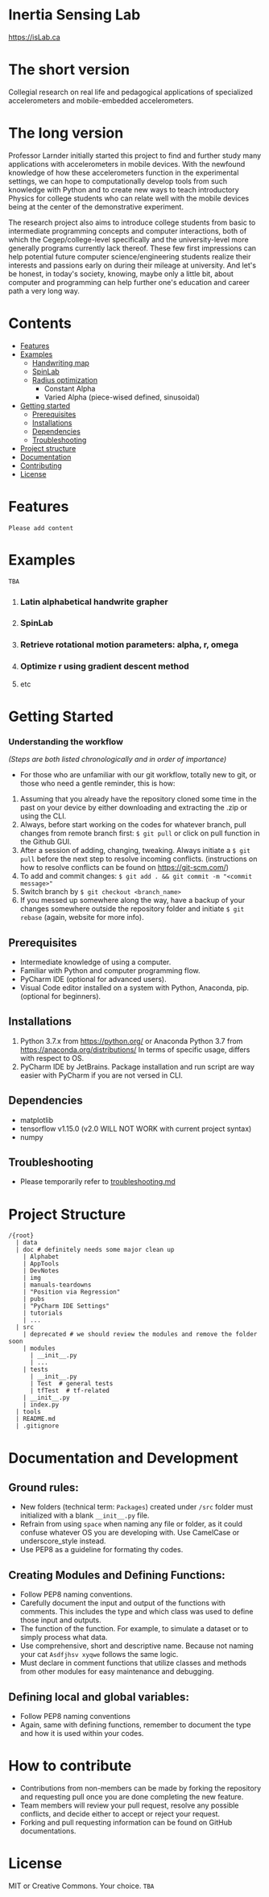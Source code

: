 <div class="header">
  <h1>Inertia Sensing Lab</h1>
  <a href="https://isLab.ca">https://isLab.ca</a>
</div>

<div class="body">

# The short version
Collegial research on real life and pedagogical applications of specialized accelerometers and mobile-embedded accelerometers.

# The long version
Professor Larnder initially started this project to find and further study many applications with accelerometers in mobile devices. With the newfound knowledge of how these accelerometers function in the experimental settings, we can hope to computationally develop tools from such knowledge with Python and to create new ways to teach introductory Physics for college students who can relate well with the mobile devices being at the center of the demonstrative experiment.

The research project also aims to introduce college students from basic to intermediate programming concepts and computer interactions, both of which the Cegep/college-level specifically and the university-level more generally programs currently lack thereof. These few first impressions can help potential future computer science/engineering students realize their interests and passions early on during their mileage at university. And let's be honest, in today's society, knowing, maybe only a little bit, about computer and programming can help further one's education and career path a very long way.

# Contents
- [Features](#features)
- [Examples](#examples)
  - [Handwriting map](#latin-alphabetical-handwrite-grapher)
  - [SpinLab](#spin-lab)
  - [Radius optimization](#optimize-r-using-gradient-descent-method)
    - Constant Alpha
    - Varied Alpha (piece-wised defined, sinusoidal)
- [Getting started](#getting-started)
  - [Prerequisites](#prerequisites)
  - [Installations](#installations)
  - [Dependencies](#dependencies)
  - [Troubleshooting](#troubleshooting)
- [Project structure](#project-structure)
- [Documentation](#documentation)
- [Contributing](#contributing)
- [License](#license)

# Features
`Please add content`

# Examples
`TBA`
1. ### Latin alphabetical handwrite grapher
2. ### SpinLab
3. ### Retrieve rotational motion parameters: alpha, r, omega
4. ### Optimize r using gradient descent method
5. etc

# Getting Started
### Understanding the workflow 
*(Steps are both listed chronologically and in order of importance)*
- For those who are unfamiliar with our git workflow, totally new to git, or those who need a gentle reminder, this is how:
1. Assuming that you already have the repository cloned some time in the past on your device by either downloading and extracting the .zip or using the CLI.
2. Always, before start working on the codes for whatever branch, pull changes from remote branch first: `$ git pull` or click on pull function in the Github GUI.
3. After a session of adding, changing, tweaking. Always initiate a `$ git pull` before the next step to resolve incoming conflicts. (instructions on how to resolve conflicts can be found on https://git-scm.com/)
4. To add and commit changes: `$ git add . && git commit -m "<commit message>"`
5. Switch branch by `$ git checkout <branch_name>`
6. If you messed up somewhere along the way, have a backup of your changes somewhere outside the repository folder and initiate `$ git rebase` (again, website for more info).

## Prerequisites
- Intermediate knowledge of using a computer.
- Familiar with Python and computer programming flow.
- PyCharm IDE (optional for advanced users).
- Visual Code editor installed on a system with Python, Anaconda, pip. (optional for beginners).

## Installations
1. Python 3.7.x from https://python.org/ or Anaconda Python 3.7 from https://anaconda.org/distributions/ In terms of specific usage, differs with respect to OS.
2. PyCharm IDE by JetBrains. Package installation and run script are way easier with PyCharm if you are not versed in CLI.  

## Dependencies
- matplotlib
- tensorflow v1.15.0 (v2.0 WILL NOT WORK with current project syntax)
- numpy

## Troubleshooting
- Please temporarily refer to [troubleshooting.md](doc/DevNotes/hoanganh/troubleshooting.md)

# Project Structure
```
/{root}
  | data
  | doc # definitely needs some major clean up
    | Alphabet
    | AppTools
    | DevNotes
    | img
    | manuals-teardowns
    | "Position via Regression"
    | pubs
    | "PyCharm IDE Settings"
    | tutorials
    | ...
  | src
    | deprecated # we should review the modules and remove the folder soon
    | modules
      | __init__.py
      | ...
    | tests
      | __init__.py
      | Test  # general tests
      | tfTest  # tf-related
    | __init__.py
    | index.py
  | tools
  | README.md
  | .gitignore
```
# Documentation and Development

## Ground rules:
- New folders (technical term: `Packages`) created under `/src` folder must initialized with a blank `__init__.py` file.
- Refrain from using `space` when naming any file or folder, as it could confuse whatever OS you are developing with. Use CamelCase or underscore_style instead.
- Use PEP8 as a guideline for formating thy codes.

## Creating Modules and Defining Functions:
- Follow PEP8 naming conventions.
- Carefully document the input and output of the functions with comments. This includes the type and which class was used to define those input and outputs.
- The function of the function. For example, to simulate a dataset or to simply process what data.
- Use comprehensive, short and descriptive name. Because not naming your cat  ``Asdfjhsv xyqwe`` follows the same logic.
- Must declare in comment functions that utilize classes and methods from other modules for easy maintenance and debugging.

## Defining local and global variables:
- Follow PEP8 naming conventions
- Again, same with defining functions, remember to document the type and how it is used within your codes.

# How to contribute
- Contributions from non-members can be made by forking the repository and requesting pull once you are done completing the new feature.
- Team members will review your pull request, resolve any possible conflicts, and decide either to accept or reject your request.
- Forking and pull requesting information can be found on GitHub documentations.

# License
MIT or Creative Commons. Your choice. ``TBA``

</div>
